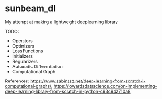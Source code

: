 # sunbeam_dl

My attempt at making a lightweight deeplearning library

TODO:

- Operators
- Optimizers
- Loss Functions
- Initializers
- Regularizers
- Automatic Differentiation
- Computational Graph

References: https://www.sabinasz.net/deep-learning-from-scratch-i-computational-graphs/,
https://towardsdatascience.com/on-implementing-deep-learning-library-from-scratch-in-python-c93c942710a8
